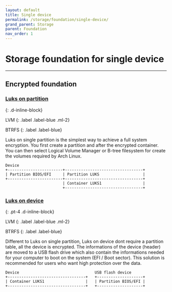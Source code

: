 ```yaml
---
layout: default
title: Single device
permalink: /storage/foundation/single-device/
grand_parent: Storage
parent: Foundation
nav_order: 1
---
```


# Storage foundation for single device

---

## Encrypted foundation

### [Luks on partition](/Andromeda/storage/foundation/single-device/luks-partition/)
{: .d-inline-block}

LVM
{: .label .label-blue .ml-2}

BTRFS
{: .label .label-blue}

Luks on single partition is the simplest way to achieve a full system encryption. You first create a partition and after the encrypted container. You can then select Logical Volume Manager or B-tree filesystem for create the volumes required by Arch Linux.

```
Device
+------------------------+----------------------------------+
| Partition BIOS/EFI     | Partition LUKS                   |
+------------------------+----------------------------------+
                         | Container LUKS1                  |
                         +----------------------------------+
```

### [Luks on device](/Andromeda/storage/foundation/single-device/luks-device/)
{: .pt-4 .d-inline-block}

LVM
{: .label .label-blue .ml-2}

BTRFS
{: .label .label-blue}

Different to Luks on single partition, Luks on device dont require a partition table, all the device is encrypted. The informations of the device (header) are moved to a USB flash drive which also contain the informations needed for your computer to boot on the system (EFI / Boot sector). This solution is recommended for users who want high protection over the data.

```
Device                                 USB flash device
+----------------------------------+   +--------------------+
| Container LUKS1                  |   | Partition BIOS/EFI |
+----------------------------------+   +--------------------+
```
